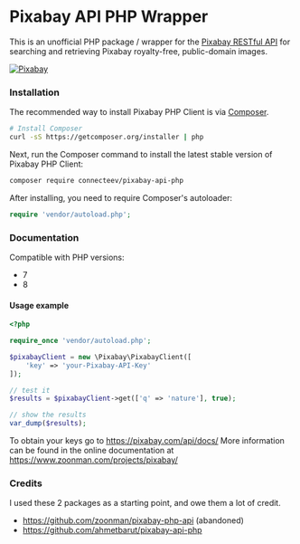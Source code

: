 # Pixabay API PHP Wrapper

This is an unofficial PHP package / wrapper for the [Pixabay RESTful API](http://pixabay.com/api/docs/) for searching and retrieving Pixabay royalty-free, public-domain images. 

[![Pixabay](https://pixabay.com/static/img/logo.svg)](http://pixabay.com/)

### Installation

The recommended way to install Pixabay PHP Client is via [Composer](http://getcomposer.org).

```bash
# Install Composer
curl -sS https://getcomposer.org/installer | php
```

Next, run the Composer command to install the latest stable version of Pixabay PHP Client:

```bash
composer require connecteev/pixabay-api-php
```

After installing, you need to require Composer's autoloader:

```php
require 'vendor/autoload.php';
```

### Documentation

Compatible with PHP versions:
 - 7
 - 8

#### Usage example

```php
<?php

require_once 'vendor/autoload.php';

$pixabayClient = new \Pixabay\PixabayClient([
	'key' => 'your-Pixabay-API-Key'
]);

// test it
$results = $pixabayClient->get(['q' => 'nature'], true);

// show the results
var_dump($results);
```

To obtain your keys go to https://pixabay.com/api/docs/
More information can be found in the online documentation at https://www.zoonman.com/projects/pixabay/

### Credits
I used these 2 packages as a starting point, and owe them a lot of credit.
* https://github.com/zoonman/pixabay-php-api (abandoned)
* https://github.com/ahmetbarut/pixabay-api-php
